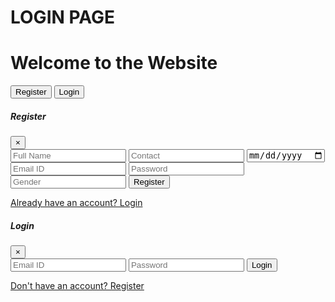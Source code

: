 # LOGIN PAGE
<!DOCTYPE html>
<html lang="en">
<head>
  <meta charset="UTF-8">
  <meta name="viewport" content="width=device-width, initial-scale=1.0">
  <title>Home</title>
  <link rel="stylesheet" href="styles.css">
  <link rel="stylesheet" href="https://maxcdn.bootstrapcdn.com/bootstrap/4.0.0/css/bootstrap.min.css">
</head>
<body>
  <div class="container">
    <h1>Welcome to the Website</h1>
    <button class="btn btn-primary" data-toggle="modal" data-target="#registerModal">Register</button>
    <button class="btn btn-secondary" data-toggle="modal" data-target="#loginModal">Login</button>
  </div>

  <!-- Register Modal -->
  <div class="modal fade" id="registerModal" tabindex="-1" role="dialog">
    <div class="modal-dialog" role="document">
      <div class="modal-content">
        <div class="modal-header">
          <h5 class="modal-title">Register</h5>
          <button type="button" class="close" data-dismiss="modal">&times;</button>
        </div>
        <div class="modal-body">
          <form id="registerForm" action="register.html">
            <input type="text" name="fullname" placeholder="Full Name" required>
            <input type="text" name="contact" placeholder="Contact" required>
            <input type="date" name="dob" placeholder="Date of Birth" required>
            <input type="email" name="email" placeholder="Email ID" required>
            <input type="password" name="password" placeholder="Password" required>
            <input type="text" name="gender" placeholder="Gender" required>
            <button type="submit" class="btn btn-primary">Register</button>
            <p><a href="#" data-toggle="modal" data-target="#loginModal" data-dismiss="modal">Already have an account? Login</a></p>
          </form>
        </div>
      </div>
    </div>
  </div>

  <!-- Login Modal -->
  <div class="modal fade" id="loginModal" tabindex="-1" role="dialog">
    <div class="modal-dialog" role="document">
      <div class="modal-content">
        <div class="modal-header">
          <h5 class="modal-title">Login</h5>
          <button type="button" class="close" data-dismiss="modal">&times;</button>
        </div>
        <div class="modal-body">
          <form id="loginForm" action="login.html">
            <input type="email" name="email" placeholder="Email ID" required>
            <input type="password" name="password" placeholder="Password" required>
            <button type="submit" class="btn btn-primary">Login</button>
            <p><a href="#" data-toggle="modal" data-target="#registerModal" data-dismiss="modal">Don't have an account? Register</a></p>
          </form>
        </div>
      </div>
    </div>
  </div>

  <script src="https://code.jquery.com/jquery-3.2.1.slim.min.js"></script>
  <script src="https://cdnjs.cloudflare.com/ajax/libs/popper.js/1.11.0/umd/popper.min.js"></script>
  <script src="https://maxcdn.bootstrapcdn.com/bootstrap/4.0.0/js/bootstrap.min.js"></script>
  <script src="scripts.js"></script>
</body>
</html>
